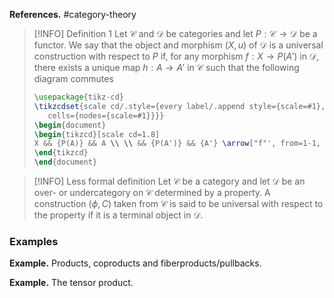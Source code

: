 **References.** #category-theory

> [!INFO] Definition 1
> Let $\mathscr C$ and $\mathscr D$ be categories and let $P: \mathscr C \to \mathscr D$ be a functor. We say that the object and morphism $(X,u)$ of $\mathscr D$ is a universal construction with respect to $P$ if, for any morphism $f:X \to P(A')$ in $\mathscr D$, there exists a unique map $h:A \to A'$ in $\mathscr C$ such that the following diagram commutes
>  
>  ```tikz
> \usepackage{tikz-cd}
> \tikzcdset{scale cd/.style={every label/.append style={scale=#1},
>     cells={nodes={scale=#1}}}}
> \begin{document}
> \begin{tikzcd}[scale cd=1.8]
> X && {P(A)} && A \\ \\ && {P(A')} && {A'} \arrow["f"', from=1-1, to=3-3] \arrow["{P(h)}", dashed, from=1-3, to=3-3] \arrow["{\exists!h}", dashed, from=1-5, to=3-5] \arrow["u", color={rgb,255:red,214;green,92;blue,92}, from=1-1, to=1-3]
> \end{tikzcd}
> \end{document}
> ```
> 

> [!INFO] Less formal definition
> Let $\mathscr C$ be a category and let $\mathscr D$ be an over- or undercategory on $\mathscr C$ determined by a property. A construction $(\phi, C)$ taken from $\mathscr {C}$ is said to be universal with respect to the property if it is a terminal object in $\mathscr D$.
> 
> 

### Examples

**Example.** Products, coproducts and fiberproducts/pullbacks.

**Example.** The tensor product.